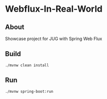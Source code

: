 # Webflux-In-Real-World
## About
Showcase project for JUG with Spring Web Flux
## Build
`./mvnw clean install`
## Run
`./mvnw spring-boot:run`